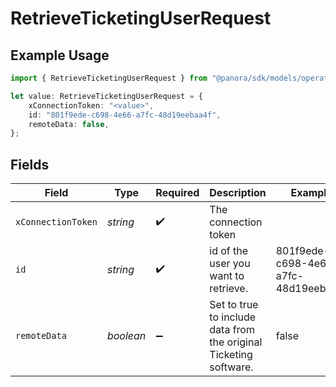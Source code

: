 # RetrieveTicketingUserRequest

## Example Usage

```typescript
import { RetrieveTicketingUserRequest } from "@panora/sdk/models/operations";

let value: RetrieveTicketingUserRequest = {
    xConnectionToken: "<value>",
    id: "801f9ede-c698-4e66-a7fc-48d19eebaa4f",
    remoteData: false,
};
```

## Fields

| Field                                                             | Type                                                              | Required                                                          | Description                                                       | Example                                                           |
| ----------------------------------------------------------------- | ----------------------------------------------------------------- | ----------------------------------------------------------------- | ----------------------------------------------------------------- | ----------------------------------------------------------------- |
| `xConnectionToken`                                                | *string*                                                          | :heavy_check_mark:                                                | The connection token                                              |                                                                   |
| `id`                                                              | *string*                                                          | :heavy_check_mark:                                                | id of the user you want to retrieve.                              | 801f9ede-c698-4e66-a7fc-48d19eebaa4f                              |
| `remoteData`                                                      | *boolean*                                                         | :heavy_minus_sign:                                                | Set to true to include data from the original Ticketing software. | false                                                             |